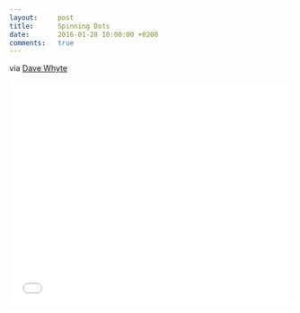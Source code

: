 ```yaml
---
layout:     post
title:      Spinning Dots
date:       2016-01-28 10:00:00 +0200
comments:   true
---
```


via [Dave Whyte](https://dribbble.com/beesandbombs)


<iframe width="100%" height="400" src="//jsfiddle.net/cnzrzun5/embedded/result,js" allowfullscreen="allowfullscreen" frameborder="0"></iframe>
